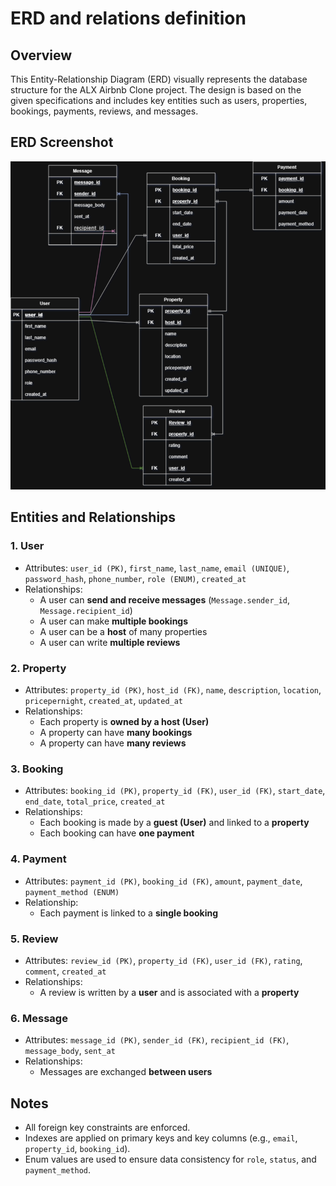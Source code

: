 # ERD and relations definition

## Overview

This Entity-Relationship Diagram (ERD) visually represents the database structure for the ALX Airbnb Clone project. The design is based on the given specifications and includes key entities such as users, properties, bookings, payments, reviews, and messages.

## ERD Screenshot

![ER Diagram](./ERD/Untitled%20Diagram.drawio.png)

## Entities and Relationships

### 1. **User**
- Attributes: `user_id (PK)`, `first_name`, `last_name`, `email (UNIQUE)`, `password_hash`, `phone_number`, `role (ENUM)`, `created_at`
- Relationships:
  - A user can **send and receive messages** (`Message.sender_id`, `Message.recipient_id`)
  - A user can make **multiple bookings**
  - A user can be a **host** of many properties
  - A user can write **multiple reviews**

### 2. **Property**
- Attributes: `property_id (PK)`, `host_id (FK)`, `name`, `description`, `location`, `pricepernight`, `created_at`, `updated_at`
- Relationships:
  - Each property is **owned by a host (User)**
  - A property can have **many bookings**
  - A property can have **many reviews**

### 3. **Booking**
- Attributes: `booking_id (PK)`, `property_id (FK)`, `user_id (FK)`, `start_date`, `end_date`, `total_price`, `created_at`
- Relationships:
  - Each booking is made by a **guest (User)** and linked to a **property**
  - Each booking can have **one payment**

### 4. **Payment**
- Attributes: `payment_id (PK)`, `booking_id (FK)`, `amount`, `payment_date`, `payment_method (ENUM)`
- Relationship:
  - Each payment is linked to a **single booking**

### 5. **Review**
- Attributes: `review_id (PK)`, `property_id (FK)`, `user_id (FK)`, `rating`, `comment`, `created_at`
- Relationships:
  - A review is written by a **user** and is associated with a **property**

### 6. **Message**
- Attributes: `message_id (PK)`, `sender_id (FK)`, `recipient_id (FK)`, `message_body`, `sent_at`
- Relationships:
  - Messages are exchanged **between users**

## Notes
- All foreign key constraints are enforced.
- Indexes are applied on primary keys and key columns (e.g., `email`, `property_id`, `booking_id`).
- Enum values are used to ensure data consistency for `role`, `status`, and `payment_method`.
